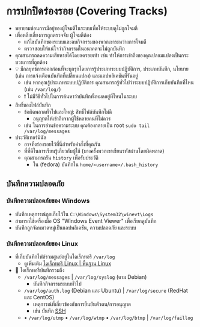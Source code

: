 
# การปกปิดร่องรอย (Covering Tracks)

- พยายามซ่อนการมีอยู่ของผู้โจมตีในระบบเพื่อให้ระบบดูไม่ถูกโจมตี
- เพื่อหลีกเลี่ยงการถูกตรวจจับ ผู้โจมตีต้อง
  - แก้ไขบันทึกของระบบและลบกิจกรรมของพวกเขาระหว่างการโจมตี
  - ตรวจสอบให้แน่ใจว่ากิจกรรมในอนาคตจะไม่ถูกบันทึก
- คุณสามารถลดความเสียหายได้โดยลดรอยเท้า เช่น ทำให้การเข้าถึงของคุณปลอมแปลงเป็นกระบวนการที่ถูกต้อง
- 💡 มีกลยุทธ์การออกก่อนที่จะบุกรุกโดยการรู้ประเภทระบบปฏิบัติการ, ประเภทบันทึก, นโยบาย (เช่น การแจ้งเตือนบันทึกที่เปลี่ยนแปลง) และแอปพลิเคชันที่รันอยู่
  - เช่น หากคุณรู้ประเภทระบบปฏิบัติการ คุณสามารถรู้ทั่วไปว่าระบบปฏิบัติการเก็บบันทึกที่ไหน (เช่น `/var/log/`)
  - ❗ ไม่มีวิธีทั่วไปในการค้นหาว่าบันทึกทั้งหมดอยู่ที่ไหนในระบบ
- สิทธิ์ของไฟล์บันทึก
  - ข้อผิดพลาดทั่วไปและใหญ่: สิทธิ์ไฟล์บันทึกไม่ดี
    - อนุญาตให้เข้าถึงจากผู้ใช้หลายคนที่ไม่ควร
  - เช่น ในการอ่านข้อความระบบ คุณต้องกลายเป็น root `sudo tail /var/log/messages`
- ประวัติเทอร์มินัล
  - อาจทิ้งร่องรอยไว้ที่นี่สำหรับคำสั่งที่คุณรัน
  - ที่ที่ดีในการเรียนรู้เกี่ยวกับผู้ใช้ (บางครั้งพวกเขาเขียนรหัสผ่านโดยผิดพลาด)
  - คุณสามารถรัน `history` เพื่อรับประวัติ
    - ใน (fedora) บันทึกใน `home/<username>/.bash_history`

## บันทึกความปลอดภัย

### บันทึกความปลอดภัยของ Windows

- บันทึกเหตุการณ์ถูกเก็บไว้ใน `C:\Windows\System32\winevt\Logs`
- สามารถใช้เครื่องมือ OS "Windows Event Viewer" เพื่อเรียกดูบันทึก
- บันทึกถูกจัดหมวดหมู่เป็นแอปพลิเคชัน, ความปลอดภัย และระบบ

### บันทึกความปลอดภัยของ Linux

- ที่เก็บบันทึกไฟล์รวมศูนย์อยู่ในไดเร็กทอรี `/var/log`
  - ดูเพิ่มเติม [ไดเร็กทอรี Linux | พื้นฐาน Linux](./linux-basics.md#linux-folders)
- 📝 ไดเร็กทอรีบันทึกรวมถึง
  - `/var/log/messages` | `/var/log/syslog` (ตาม Debian)
    - บันทึกกิจกรรมระบบทั่วไป
  - `/var/log/auth.log` (Debian และ Ubuntu) | `/var/log/secure` (RedHat และ CentOS)
    - เหตุการณ์ที่เกี่ยวข้องกับการยืนยันตัวตน/การอนุญาต
    - เช่น บันทึก [SSH](./../15-cryptography/tunneling-protocols.md#ssh-secure-shell)
  - • `/var/log/utmp` • `/var/log/wtmp` • `/var/log/btmp` | `/var/log/faillog`
